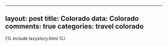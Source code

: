 
---
layout: post
title:  Colorado
data: Colorado
comments: true
categories: travel colorado
---
{% include lazystory.html %}

